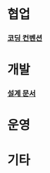 # 협업
### [코딩 컨벤션](https://github.com/KNUT-Capstone-Design-team-1/document/wiki/%EC%BD%94%EB%94%A9-%EC%BB%A8%EB%B2%A4%EC%85%98)

# 개발
### [설계 문서](https://github.com/orgs/KNUT-Capstone-Design-team-1/projects/3)

# 운영

# 기타
